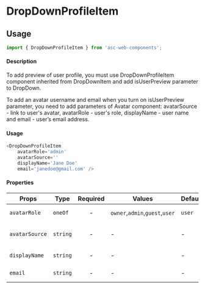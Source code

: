 # DropDownProfileItem

## Usage

```js
import { DropDownProfileItem } from 'asc-web-components';
```

#### Description

To add preview of user profile, you must use DropDownProfileItem component inherited from DropDownItem and add isUserPreview parameter to DropDown.

To add an avatar username and email when you turn on isUserPreview parameter, you need to add parameters of Avatar component: avatarSource - link to user's avatar, avatarRole - user's role, displayName - user name and email - user’s email address.

#### Usage

```js
<DropDownProfileItem
    avatarRole='admin'
    avatarSource=''
    displayName='Jane Doe'
    email='janedoe@gmail.com' />
```

#### Properties

| Props              | Type     | Required | Values                      | Default        | Description                                                       |
| ------------------ | -------- | :------: | --------------------------- | -------------- | ----------------------------------------------------------------- |
| `avatarRole`       | `oneOf`  |    -     |`owner`,`admin`,`guest`,`user`| `user`        | Adds a user role table                                            |
| `avatarSource`     | `string` |    -     | -                           | -              | Avatar image source                                               |
| `displayName`      | `string` |    -     | -                           | -              | User name for display                                             |
| `email`            | `string` |    -     | -                           | -              | User email for display                                            |